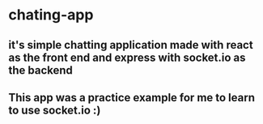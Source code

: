 # chating-app
## it's simple chatting application made with react as the front end and express with socket.io as the backend 
## This app was a practice example for me to learn to use socket.io :)
